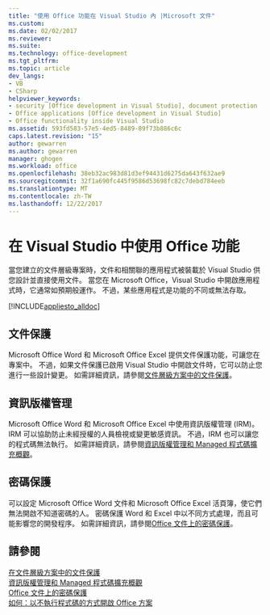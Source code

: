 ```yaml
---
title: "使用 Office 功能在 Visual Studio 內 |Microsoft 文件"
ms.custom: 
ms.date: 02/02/2017
ms.reviewer: 
ms.suite: 
ms.technology: office-development
ms.tgt_pltfrm: 
ms.topic: article
dev_langs:
- VB
- CSharp
helpviewer_keywords:
- security [Office development in Visual Studio], document protection
- Office applications [Office development in Visual Studio]
- Office functionality inside Visual Studio
ms.assetid: 593fd583-57e5-4ed5-8489-89f73b886c6c
caps.latest.revision: "15"
author: gewarren
ms.author: gewarren
manager: ghogen
ms.workload: office
ms.openlocfilehash: 38eb32ac983d81d3ef94431d6275da643f632ae9
ms.sourcegitcommit: 32f1a690fc445f9586d53698fc82c7debd784eeb
ms.translationtype: MT
ms.contentlocale: zh-TW
ms.lasthandoff: 12/22/2017
---
```

# <a name="using-office-functionality-inside-of-visual-studio"></a>在 Visual Studio 中使用 Office 功能
  當您建立的文件層級專案時，文件和相關聯的應用程式被裝載於 Visual Studio 供您設計並直接使用文件。 當您在 Microsoft Office，Visual Studio 中開啟應用程式時，它通常如預期般運作。 不過，某些應用程式是功能的不同或無法存取。  
  
 [!INCLUDE[appliesto_alldoc](../vsto/includes/appliesto-alldoc-md.md)]  
  
## <a name="document-protection"></a>文件保護  
 Microsoft Office Word 和 Microsoft Office Excel 提供文件保護功能，可讓您在專案中。 不過，如果文件保護已啟用 Visual Studio 中開啟文件時，它可以防止您進行一些設計變更。 如需詳細資訊，請參閱[文件層級方案中的文件保護](../vsto/document-protection-in-document-level-solutions.md)。  
  
## <a name="information-rights-management"></a>資訊版權管理  
 Microsoft Office Word 和 Microsoft Office Excel 中使用資訊版權管理 (IRM)。 IRM 可以協助防止未經授權的人員檢視或變更敏感資訊。 不過，IRM 也可以讓您的程式碼無法執行。 如需詳細資訊，請參閱[資訊版權管理和 Managed 程式碼擴充概觀](../vsto/information-rights-management-and-managed-code-extensions-overview.md)。  
  
## <a name="password-protection"></a>密碼保護  
 可以設定 Microsoft Office Word 文件和 Microsoft Office Excel 活頁簿，使它們無法開啟不知道密碼的人。 密碼保護 Word 和 Excel 中以不同方式處理，而且可能影響您的開發程序。 如需詳細資訊，請參閱[Office 文件上的密碼保護](../vsto/password-protection-on-office-documents.md)。  
  
## <a name="see-also"></a>請參閱  
 [在文件層級方案中的文件保護](../vsto/document-protection-in-document-level-solutions.md)   
 [資訊版權管理和 Managed 程式碼擴充概觀](../vsto/information-rights-management-and-managed-code-extensions-overview.md)   
 [Office 文件上的密碼保護](../vsto/password-protection-on-office-documents.md)   
 [如何：以不執行程式碼的方式開啟 Office 方案](../vsto/how-to-open-office-solutions-without-running-code.md)  
  
  